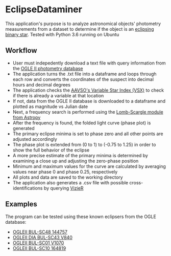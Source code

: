 # EclipseDataminer

This application's purpose is to analyze astronomical objects' photometry measurements from a dataset to determine if the object is an [eclipsing binary star](http://www.physics.sfasu.edu/astro/ebstar/ebstar.html).
Tested with Python 3.6 running on Ubuntu

## Workflow ##
* User must indepedently download a text file with query information from the [OGLE II photometry database](http://ogledb.astrouw.edu.pl/~ogle/photdb/)
* The application turns the .txt file into a dataframe and loops through each row and converts the coordinates of the suspect into decimal hours and decimal degrees
* The application checks the [AAVSO's Variable Star Index (VSX)](https://www.aavso.org/vsx/) to check if there is already a variable at that location
* If not, data from the OGLE II database is downloaded to a dataframe and plotted as magnitude vs Julian date
* Next, a frequency search is performed using the [Lomb-Scargle module from Astropy](http://docs.astropy.org/en/stable/stats/lombscargle.html)
* After the frequency is found, the folded light curve (phase plot) is generated
* The primary eclipse minima is set to phase zero and all other points are adjusted accordingly
* The phase plot is extended from (0 to 1) to (-0.75 to 1.25) in order to show the full behavior of the eclipse
* A more precise estimate of the primary minima is determined by examining a close up and adjusting the zero-phase position
* Minimum and maximum values for the curve are calculated by averaging values near phase 0 and phase 0.25, respectively
* All plots and data are saved to the working directory
* The application also generates a .csv file with possible cross-identifications by querying [VizieR](http://vizier.u-strasbg.fr/cgi-bin/VizieR)

## Examples ##

The program can be tested using these known eclipsers from the OGLE database:
* [OGLEII BUL-SC48 144757](https://www.aavso.org/vsx/index.php?view=detail.top&oid=409584)
* [OGLEII DIA BUL-SC43 V840](https://www.aavso.org/vsx/index.php?view=detail.top&oid=409515)
* [OGLEII BUL-SC01 V1070](https://www.aavso.org/vsx/index.php?view=detail.top&oid=356262)
* [OGLEII BUL-SC10 164819](https://www.aavso.org/vsx/index.php?view=detail.top&oid=356102)
